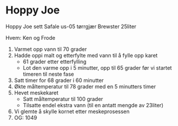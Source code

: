 Hoppy Joe
====

Hoppy Joe sett
Safale us-05 tørrgjær
Brewster
25liter

Hvem: Ken og Frode

1. Varmet opp vann til 70 grader
2. Hadde oppi malt og etterfylte med vann til å fylle opp karet
    - 61 grader etter etterfylling
    - Lot den varme opp i 5 minutter, opp til 65 grader før vi startet timeren til neste fase
3. Satt timer for 68 grader i 60 minutter
4. Økte måltemperatur til 78 grader med en 5 minutters timer
5. Hevet meskekaret
    - Satt måltemperatur til 100 grader
    - Tilsatte endel ekstra vann (til en antatt mengde av 23liter)
6. Vi glemte å skylle kornet etter meskeprosessen
7. OG: 1049
